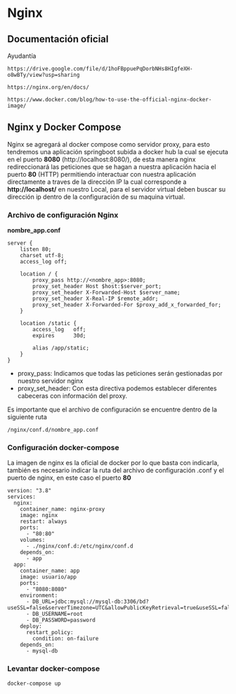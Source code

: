# Nginx

## Documentación oficial

Ayudantía
```
https://drive.google.com/file/d/1hoFBppuePqDorbNHs8HIgfeXH-o8wBTy/view?usp=sharing
```

```
https://nginx.org/en/docs/
```

```
https://www.docker.com/blog/how-to-use-the-official-nginx-docker-image/
```

## Nginx y Docker Compose

Nginx se agregará al docker compose como servidor proxy, para esto tendremos una aplicación springboot subida a docker hub la cual se ejecuta en el puerto **8080** (http://localhost:8080/), de esta manera nginx redireccionará las peticiones que se hagan a nuestra aplicación hacia el puerto **80** (HTTP) permitiendo interactuar con nuestra aplicación directamente a traves de la dirección IP la cual corresponde a **http://localhost/** en nuestro Local, para el servidor virtual deben buscar su dirección ip dentro de la configuración de su maquina virtual.


### Archivo de configuración Nginx

**nombre_app.conf**

```
server {
    listen 80;
    charset utf-8;
    access_log off;

    location / {
        proxy_pass http://<nombre_app>:8080;
        proxy_set_header Host $host:$server_port;
        proxy_set_header X-Forwarded-Host $server_name;
        proxy_set_header X-Real-IP $remote_addr;
        proxy_set_header X-Forwarded-For $proxy_add_x_forwarded_for;
    }

    location /static {
        access_log   off;
        expires      30d;

        alias /app/static;
    }
}
```

- proxy_pass: Indicamos que todas las peticiones serán gestionadas por nuestro servidor nginx
- proxy_set_header: Con esta directiva podemos establecer diferentes cabeceras con información del proxy.

Es importante que el archivo de configuración se encuentre dentro de la siguiente ruta
```
/nginx/conf.d/nombre_app.conf
```

### Configuración docker-compose
La imagen de nginx es la oficial de docker por lo que basta con indicarla, también es necesario indicar la ruta del archivo de configuración .conf y el puerto de nginx, en este caso el puerto **80**

```
version: "3.8"
services:
  nginx:
    container_name: nginx-proxy
    image: nginx
    restart: always
    ports:
      - "80:80"
    volumes:
      - ./nginx/conf.d:/etc/nginx/conf.d
    depends_on:
      - app
  app:
    container_name: app
    image: usuario/app
    ports:
      - "8080:8080"
    environment:
      - DB_URL=jdbc:mysql://mysql-db:3306/bd?useSSL=false&serverTimezone=UTC&allowPublicKeyRetrieval=true&useSSL=false
      - DB_USERNAME=root
      - DB_PASSWORD=password
    deploy:
      restart_policy:
        condition: on-failure
    depends_on:
      - mysql-db
```

### Levantar docker-compose
```
docker-compose up
```